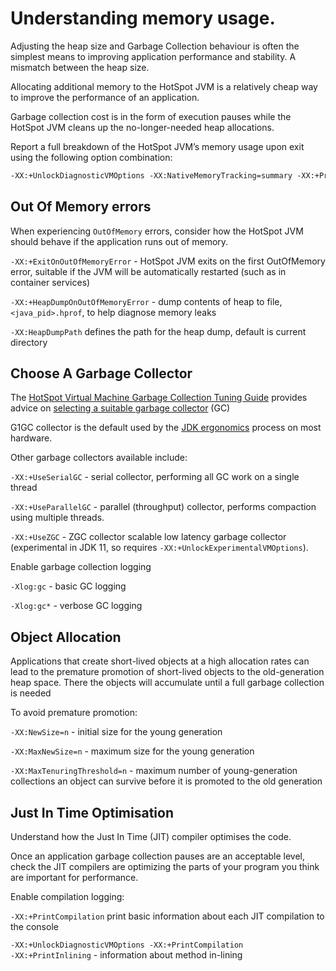 # Understanding memory usage.

Adjusting the heap size and Garbage Collection behaviour is often the simplest means to improving application performance and stability. A mismatch between the heap size.

Allocating additional memory to the HotSpot JVM is a relatively cheap way to improve the performance of an application.

Garbage collection cost is in the form of execution pauses while the HotSpot JVM cleans up the no-longer-needed heap allocations.


Report a full breakdown of the HotSpot JVM’s memory usage upon exit using the following option combination:

```bash
-XX:+UnlockDiagnosticVMOptions ‑XX:NativeMemoryTracking=summary ‑XX:+PrintNMTStatistics.
```


## Out Of Memory errors

When experiencing `OutOfMemory` errors, consider how the HotSpot JVM should behave if the application runs out of memory.

`-XX:+ExitOnOutOfMemoryError` - HotSpot JVM exits on the first OutOfMemory error, suitable if the JVM will be automatically restarted (such as in container services)

`-XX:+HeapDumpOnOutOfMemoryError` - dump contents of heap to file, `<java_pid>.hprof`, to help diagnose memory leaks

`-XX:HeapDumpPath` defines the path for the heap dump, default is current directory


## Choose A Garbage Collector

The [HotSpot Virtual Machine Garbage Collection Tuning Guide](https://docs.oracle.com/en/java/javase/17/gctuning/index.html) provides advice on [selecting a suitable garbage collector](https://docs.oracle.com/en/java/javase/17/gctuning/available-collectors.html#GUID-9E4A6B11-BB94-424F-90EF-401287A1C333) (GC)

G1GC collector is the default used by the [JDK ergonomics](https://docs.oracle.com/en/java/javase/17/gctuning/ergonomics.html#GUID-DB4CAE94-2041-4A16-90EC-6AE3D91EC1F1) process on most hardware.

Other garbage collectors available include:

`-XX:+UseSerialGC` - serial collector, performing all GC work on a single thread

`-XX:+UseParallelGC` - parallel (throughput) collector, performs compaction using multiple threads.

`-XX:+UseZGC` - ZGC collector scalable low latency garbage collector (experimental in JDK 11, so requires `-XX:+UnlockExperimentalVMOptions`).


Enable garbage collection logging

`-Xlog:gc` - basic GC logging

`-Xlog:gc*` - verbose GC logging


## Object Allocation

Applications that create short-lived objects at a high allocation rates can lead to the premature promotion of short-lived objects to the old-generation heap space. There the objects will accumulate until a full garbage collection is needed

To avoid premature promotion:

`-XX:NewSize=n` - initial size for the young generation

`-XX:MaxNewSize=n` - maximum size for the young generation

`-XX:MaxTenuringThreshold=n` - maximum number of young-generation collections an object can survive before it is promoted to the old generation


## Just In Time Optimisation

Understand how the Just In Time (JIT) compiler optimises the code.

Once an application garbage collection pauses are an acceptable level, check the JIT compilers are optimizing the parts of your program you think are important for performance.

Enable compilation logging:

`-XX:+PrintCompilation` print basic information about each JIT compilation to the console

`-XX:+UnlockDiagnosticVMOptions ‑XX:+PrintCompilation ‑XX:+PrintInlining` - information about method in-lining
